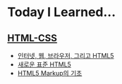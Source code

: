 # Today I Learned...

## [HTML-CSS](./html-css)

* [인터넷, 웹, 브라우저, 그리고 HTML5](./html-css/intro-html.md)
* [새로운 표준 HTML5](./html-css/html5-features.md)
* [HTML5 Markup의 기초](./html-css/html-markup-basics.md)

